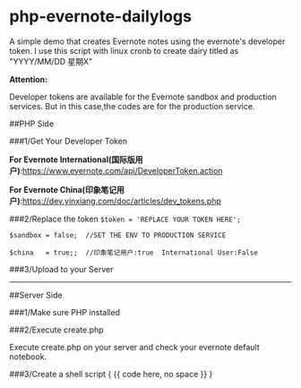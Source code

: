 # php-evernote-dailylogs
A simple demo that creates Evernote notes using the evernote's developer token. I use this script with linux cronb to create dairy titled as "YYYY/MM/DD 星期X"

**Attention:**

Developer tokens are available for the Evernote sandbox and production services. But in this case,the codes are for the production service.

##PHP Side

###1/Get Your Developer Token

**For Evernote International(国际版用户)**:https://www.evernote.com/api/DeveloperToken.action

**For Evernote China(印象笔记用户)**:https://dev.yinxiang.com/doc/articles/dev_tokens.php

###2/Replace the token
`$token = 'REPLACE YOUR TOKEN HERE';`

`$sandbox = false;  //SET THE ENV TO PRODUCTION SERVICE`

`$china   = true;;  //印象笔记用户:true  International User:False`


###3/Upload to your Server

-------

##Server Side

###1/Make sure PHP installed

###2/Execute create.php 

Execute create.php on your server and check your evernote default notebook.

###3/Create a shell script
{ {{ code here, no space }} }
